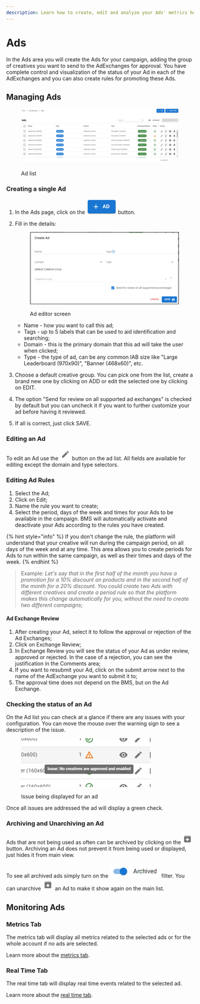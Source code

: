 ```yaml
---
description: Learn how to create, edit and analyze your Ads' metrics here.
---
```


# Ads

In the Ads area you will create the Ads for your campaign, adding the group of creatives you want to send to the AdExchanges for approval. You have complete control and visualization of the status of your Ad in each of the AdExchanges and you can also create rules for promoting these Ads.

## Managing Ads

<figure><img src="../../../.gitbook/assets/image (21) (1) (1).png" alt=""><figcaption><p>Ad list</p></figcaption></figure>

### Creating a single Ad

1. In the Ads page, click on the <img src="../../../.gitbook/assets/image (1) (1) (1).png" alt="Create" data-size="line"> button.
2.  Fill in the details:

    <figure><img src="../../../.gitbook/assets/image (2) (1) (1).png" alt=""><figcaption><p>Ad editor screen</p></figcaption></figure>

    * Name - how you want to call this ad;
    * Tags - up to 5 labels that can be used to aid identification and searching;
    * Domain - this is the primary domain that this ad will take the user when clicked;
    * Type - the type of ad, can be any common IAB size like "Large Leaderboard (970x90)", "Banner (468x60)", etc.
3. Choose a default creative group. You can pick one from the list, create a brand new one by clicking on ADD or edit the selected one by clicking on EDIT.
4. The option "Send for review on all supported ad exchanges" is checked by default but you can uncheck it if you want to further customize your ad before having it reviewed.
5. If all is correct, just click SAVE.

### Editing an Ad

To edit an Ad use the <img src="../../../.gitbook/assets/edit.png" alt="Edit" data-size="line"> button on the ad list. All fields are available for editing except the domain and type selectors.

### Editing Ad Rules

1. Select the Ad;
2. Click on Edit;
3. Name the rule you want to create;
4. Select the period, days of the week and times for your Ads to be available in the campaign. BMS will automatically activate and deactivate your Ads according to the rules you have created.

{% hint style="info" %}
If you don't change the rule, the platform will understand that your creative will run during the campaign period, on all days of the week and at any time. This area allows you to create periods for Ads to run within the same campaign, as well as their times and days of the week.
{% endhint %}

> Example: _Let's say that in the first half of the month you have a promotion for a 10% discount on products and in the second half of the month for a 20% discount. You could create two Ads with different creatives and create a period rule so that the platform makes this change automatically for you, without the need to create two different campaigns;_

#### Ad Exchange Review

1. After creating your Ad, select it to follow the approval or rejection of the Ad Exchanges;
2. Click on Exchange Review;
3. In Exchange Review you will see the status of your Ad as under review, approved or rejected. In the case of a rejection, you can see the justification in the Comments area;
4. If you want to resubmit your Ad, click on the submit arrow next to the name of the AdExchange you want to submit it to;
5. The approval time does not depend on the BMS, but on the Ad Exchange.

### Checking the status of an Ad

On the Ad list you can check at a glance if there are any issues with your configuration. You can move the mouse over the warning sign to see a description of the issue.

<figure><img src="../../../.gitbook/assets/image (1) (2).png" alt=""><figcaption><p>Issue being displayed for an ad</p></figcaption></figure>

Once all issues are addressed the ad will display a green check.

### Archiving and Unarchiving an Ad

Ads that are not being used as often can be archived by clicking on the <img src="../../../.gitbook/assets/archive.png" alt="Archive" data-size="line"> button. Archiving an Ad does not prevent it from being used or displayed, just hides it from main view.

To see all archived ads simply turn on the <img src="../../../.gitbook/assets/archive filter.png" alt="Archived" data-size="line"> filter. You can unarchive <img src="../../../.gitbook/assets/unarchive.png" alt="Unarchive" data-size="line"> an Ad to make it show again on the main list.

## Monitoring Ads

### Metrics Tab

The metrics tab will display all metrics related to the selected ads or for the whole account if no ads are selected.

Learn more about the [metrics tab](../../monitoring/metrics-tab.md).

### Real Time Tab

The real time tab will display real time events related to the selected ad.

Learn more about the [real time tab](../../monitoring/real-time-tab.md).


